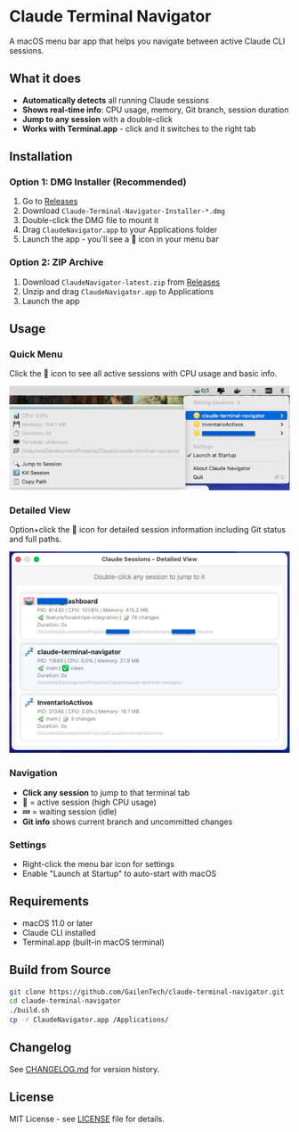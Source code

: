 # Claude Terminal Navigator

A macOS menu bar app that helps you navigate between active Claude CLI sessions.

## What it does

- **Automatically detects** all running Claude sessions
- **Shows real-time info**: CPU usage, memory, Git branch, session duration
- **Jump to any session** with a double-click
- **Works with Terminal.app** - click and it switches to the right tab

## Installation

### Option 1: DMG Installer (Recommended)
1. Go to [Releases](https://github.com/GailenTech/claude-terminal-navigator/releases/latest)
2. Download `Claude-Terminal-Navigator-Installer-*.dmg`
3. Double-click the DMG file to mount it
4. Drag `ClaudeNavigator.app` to your Applications folder
5. Launch the app - you'll see a 🤖 icon in your menu bar

### Option 2: ZIP Archive
1. Download `ClaudeNavigator-latest.zip` from [Releases](https://github.com/GailenTech/claude-terminal-navigator/releases/latest)
2. Unzip and drag `ClaudeNavigator.app` to Applications
3. Launch the app

## Usage

### Quick Menu
Click the 🤖 icon to see all active sessions with CPU usage and basic info.

![Quick Menu](docs/quick-menu.png)

### Detailed View
Option+click the 🤖 icon for detailed session information including Git status and full paths.

![Detailed View](docs/detailed-view.png)

### Navigation
- **Click any session** to jump to that terminal tab
- **🤖** = active session (high CPU usage)
- **💤** = waiting session (idle)
- **Git info** shows current branch and uncommitted changes

### Settings
- Right-click the menu bar icon for settings
- Enable "Launch at Startup" to auto-start with macOS

## Requirements

- macOS 11.0 or later
- Claude CLI installed
- Terminal.app (built-in macOS terminal)

## Build from Source

```bash
git clone https://github.com/GailenTech/claude-terminal-navigator.git
cd claude-terminal-navigator
./build.sh
cp -r ClaudeNavigator.app /Applications/
```

## Changelog

See [CHANGELOG.md](CHANGELOG.md) for version history.

## License

MIT License - see [LICENSE](LICENSE) file for details.